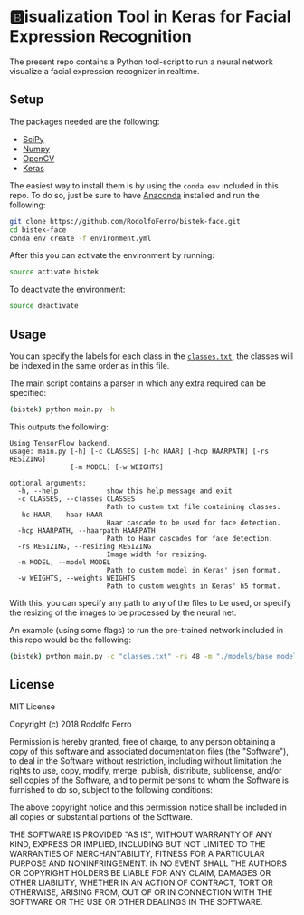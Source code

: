 # 🅱️isualization Tool in Keras for Facial Expression Recognition


The present repo contains a Python tool-script to run a neural network visualize a facial expression recognizer in realtime.



## Setup

The packages needed are the following:

- [SciPy](https://www.scipy.org/)
- [Numpy](http://www.numpy.org/)
- [OpenCV](https://opencv.org/)
- [Keras](https://keras.io/)

The easiest way to install them is by using the `conda env` included in this repo. To do so, just be sure to have [Anaconda](https://www.anaconda.com/download/) installed and run the following:
```bash
git clone https://github.com/RodolfoFerro/bistek-face.git
cd bistek-face
conda env create -f environment.yml
```

After this you can activate the environment by running:
```bash
source activate bistek
```

To deactivate the environment:
```bash
source deactivate
```


## Usage

You can specify the labels for each class in the [`classes.txt`](https://github.com/RodolfoFerro/bistek-face/blob/master/classes.txt), the classes will be indexed in the same order as in this file.

The main script contains a parser in which any extra required can be specified:
```bash
(bistek) python main.py -h
```

This outputs the following:
```
Using TensorFlow backend.
usage: main.py [-h] [-c CLASSES] [-hc HAAR] [-hcp HAARPATH] [-rs RESIZING]
               [-m MODEL] [-w WEIGHTS]

optional arguments:
  -h, --help            show this help message and exit
  -c CLASSES, --classes CLASSES
                        Path to custom txt file containing classes.
  -hc HAAR, --haar HAAR
                        Haar cascade to be used for face detection.
  -hcp HAARPATH, --haarpath HAARPATH
                        Path to Haar cascades for face detection.
  -rs RESIZING, --resizing RESIZING
                        Image width for resizing.
  -m MODEL, --model MODEL
                        Path to custom model in Keras' json format.
  -w WEIGHTS, --weights WEIGHTS
                        Path to custom weights in Keras' h5 format.
```

With this, you can specify any path to any of the files to be used, or specify the resizing of the images to be processed by the neural net.

An example (using some flags) to run the pre-trained network included in this repo would be the following:
```bash
(bistek) python main.py -c "classes.txt" -rs 48 -m "./models/base_model.json" -w "./models/base_model.h5"
```


## License

MIT License

Copyright (c) 2018 Rodolfo Ferro

Permission is hereby granted, free of charge, to any person obtaining a copy
of this software and associated documentation files (the "Software"), to deal
in the Software without restriction, including without limitation the rights
to use, copy, modify, merge, publish, distribute, sublicense, and/or sell
copies of the Software, and to permit persons to whom the Software is
furnished to do so, subject to the following conditions:

The above copyright notice and this permission notice shall be included in all
copies or substantial portions of the Software.

THE SOFTWARE IS PROVIDED "AS IS", WITHOUT WARRANTY OF ANY KIND, EXPRESS OR
IMPLIED, INCLUDING BUT NOT LIMITED TO THE WARRANTIES OF MERCHANTABILITY,
FITNESS FOR A PARTICULAR PURPOSE AND NONINFRINGEMENT. IN NO EVENT SHALL THE
AUTHORS OR COPYRIGHT HOLDERS BE LIABLE FOR ANY CLAIM, DAMAGES OR OTHER
LIABILITY, WHETHER IN AN ACTION OF CONTRACT, TORT OR OTHERWISE, ARISING FROM,
OUT OF OR IN CONNECTION WITH THE SOFTWARE OR THE USE OR OTHER DEALINGS IN THE
SOFTWARE.
